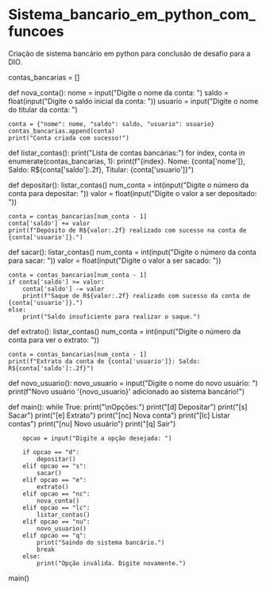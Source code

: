# Sistema_bancario_em_python_com_funcoes
Criação de sistema bancário em python para conclusão de desafio para a DIO. 





contas_bancarias = []

def nova_conta():
    nome = input("Digite o nome da conta: ")
    saldo = float(input("Digite o saldo inicial da conta: "))
    usuario = input("Digite o nome do titular da conta: ")
    
    conta = {"nome": nome, "saldo": saldo, "usuario": usuario}
    contas_bancarias.append(conta)
    print("Conta criada com sucesso!")

def listar_contas():
    print("Lista de contas bancárias:")
    for index, conta in enumerate(contas_bancarias, 1):
        print(f"{index}. Nome: {conta['nome']}, Saldo: R${conta['saldo']:.2f}, Titular: {conta['usuario']}")

def depositar():
    listar_contas()
    num_conta = int(input("Digite o número da conta para depositar: "))
    valor = float(input("Digite o valor a ser depositado: "))
    
    conta = contas_bancarias[num_conta - 1]
    conta['saldo'] += valor
    print(f"Depósito de R${valor:.2f} realizado com sucesso na conta de {conta['usuario']}.")

def sacar():
    listar_contas()
    num_conta = int(input("Digite o número da conta para sacar: "))
    valor = float(input("Digite o valor a ser sacado: "))
    
    conta = contas_bancarias[num_conta - 1]
    if conta['saldo'] >= valor:
        conta['saldo'] -= valor
        print(f"Saque de R${valor:.2f} realizado com sucesso da conta de {conta['usuario']}.")
    else:
        print("Saldo insuficiente para realizar o saque.")
        
def extrato():
    listar_contas()
    num_conta = int(input("Digite o número da conta para ver o extrato: "))
    
    conta = contas_bancarias[num_conta - 1]
    print(f"Extrato da conta de {conta['usuario']}: Saldo: R${conta['saldo']:.2f}")

def novo_usuario():
    novo_usuario = input("Digite o nome do novo usuário: ")
    print(f"Novo usuário '{novo_usuario}' adicionado ao sistema bancário!")

def main():
    while True:
        print("\nOpções:")
        print("[d] Depositar")
        print("[s] Sacar")
        print("[e] Extrato")
        print("[nc] Nova conta")
        print("[lc] Listar contas")
        print("[nu] Novo usuário")
        print("[q] Sair")

        opcao = input("Digite a opção desejada: ")

        if opcao == "d":
            depositar()
        elif opcao == "s":
            sacar()
        elif opcao == "e":
            extrato()
        elif opcao == "nc":
            nova_conta()
        elif opcao == "lc":
            listar_contas()
        elif opcao == "nu":
            novo_usuario()
        elif opcao == "q":
            print("Saindo do sistema bancário.")
            break
        else:
            print("Opção inválida. Digite novamente.")

main()
